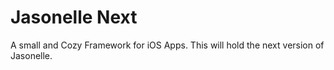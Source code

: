 # Jasonelle Next
A small and Cozy Framework for iOS Apps.
This will hold the next version of Jasonelle.
